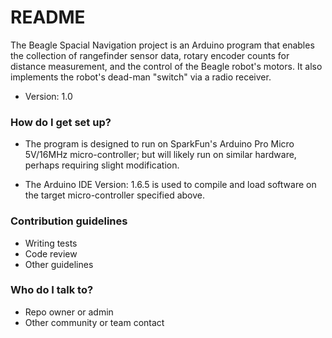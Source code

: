 # README #

The Beagle Spacial Navigation project is an Arduino program that enables the 
collection of rangefinder sensor data, rotary encoder counts for distance
measurement, and the control of the Beagle robot's motors. It also implements
the robot's dead-man "switch" via a radio receiver.


* Version: 1.0

### How do I get set up? ###

* The program is designed to run on SparkFun's Arduino Pro Micro 5V/16MHz
micro-controller; but will likely run on similar hardware, perhaps requiring 
slight modification.

* The Arduino IDE Version: 1.6.5 is used to compile and load software on the 
target micro-controller specified above. 

### Contribution guidelines ###

* Writing tests
* Code review
* Other guidelines

### Who do I talk to? ###

* Repo owner or admin
* Other community or team contact